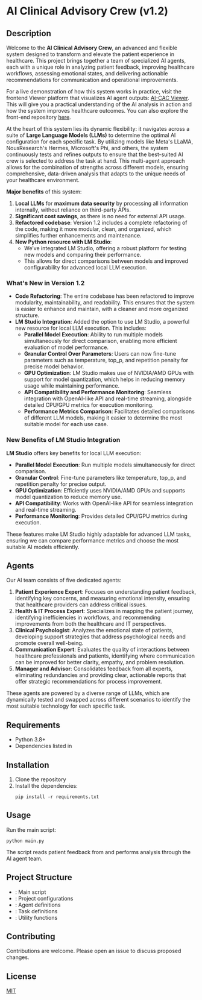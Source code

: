 # AI Clinical Advisory Crew (v1.2)

## Description
Welcome to the **AI Clinical Advisory Crew**, an advanced and flexible system designed to transform and elevate the patient experience in healthcare. This project brings together a team of specialized AI agents, each with a unique role in analyzing patient feedback, improving healthcare workflows, assessing emotional states, and delivering actionable recommendations for communication and operational improvements.

For a live demonstration of how this system works in practice, visit the frontend Viewer platform that visualizes AI agent outputs: [AI-CAC Viewer](https://ai-cac.streamlit.app/). This will give you a practical understanding of the AI analysis in action and how the system improves healthcare outcomes. You can also explore the front-end repository [here](https://github.com/beloureiro/AI-CAC-Viewer.git).

At the heart of this system lies its dynamic flexibility: it navigates across a suite of **Large Language Models (LLMs)** to determine the optimal AI configuration for each specific task. By utilizing models like Meta's LLaMA, NousResearch's Hermes, Microsoft's Phi, and others, the system continuously tests and refines outputs to ensure that the best-suited AI crew is selected to address the task at hand. This multi-agent approach allows for the combination of strengths across different models, ensuring comprehensive, data-driven analysis that adapts to the unique needs of your healthcare environment.

**Major benefits** of this system:
1. **Local LLMs** for **maximum data security** by processing all information internally, without reliance on third-party APIs.
2. **Significant cost savings**, as there is no need for external API usage.
3. **Refactored codebase**: Version 1.2 includes a complete refactoring of the code, making it more modular, clean, and organized, which simplifies further enhancements and maintenance.
4. **New Python resource with LM Studio**:
   - We’ve integrated LM Studio, offering a robust platform for testing new models and comparing their performance.
   - This allows for direct comparisons between models and improved configurability for advanced local LLM execution.

### What's New in Version 1.2
- **Code Refactoring**: The entire codebase has been refactored to improve modularity, maintainability, and readability. This ensures that the system is easier to enhance and maintain, with a cleaner and more organized structure.
- **LM Studio Integration**: Added the option to use LM Studio, a powerful new resource for local LLM execution. This includes:
  - **Parallel Model Execution**: Ability to run multiple models simultaneously for direct comparison, enabling more efficient evaluation of model performance.
  - **Granular Control Over Parameters**: Users can now fine-tune parameters such as temperature, top_p, and repetition penalty for precise model behavior.
  - **GPU Optimization**: LM Studio makes use of NVIDIA/AMD GPUs with support for model quantization, which helps in reducing memory usage while maintaining performance.
  - **API Compatibility and Performance Monitoring**: Seamless integration with OpenAI-like API and real-time streaming, alongside detailed CPU/GPU metrics for execution monitoring.
  - **Performance Metrics Comparison**: Facilitates detailed comparisons of different LLM models, making it easier to determine the most suitable model for each use case.

### New Benefits of LM Studio Integration

**LM Studio** offers key benefits for local LLM execution:

- **Parallel Model Execution**: Run multiple models simultaneously for direct comparison.
- **Granular Control**: Fine-tune parameters like temperature, top_p, and repetition penalty for precise output.
- **GPU Optimization**: Efficiently uses NVIDIA/AMD GPUs and supports model quantization to reduce memory use.
- **API Compatibility**: Works with OpenAI-like API for seamless integration and real-time streaming.
- **Performance Monitoring**: Provides detailed CPU/GPU metrics during execution.

These features make LM Studio highly adaptable for advanced LLM tasks, ensuring we can compare performance metrics and choose the most suitable AI models efficiently.

## Agents
Our AI team consists of five dedicated agents:
1. **Patient Experience Expert**: Focuses on understanding patient feedback, identifying key concerns, and measuring emotional intensity, ensuring that healthcare providers can address critical issues.
2. **Health & IT Process Expert**: Specializes in mapping the patient journey, identifying inefficiencies in workflows, and recommending improvements from both the healthcare and IT perspectives.
3. **Clinical Psychologist**: Analyzes the emotional state of patients, developing support strategies that address psychological needs and promote overall well-being.
4. **Communication Expert**: Evaluates the quality of interactions between healthcare professionals and patients, identifying where communication can be improved for better clarity, empathy, and problem resolution.
5. **Manager and Advisor**: Consolidates feedback from all experts, eliminating redundancies and providing clear, actionable reports that offer strategic recommendations for process improvement.

These agents are powered by a diverse range of LLMs, which are dynamically tested and swapped across different scenarios to identify the most suitable technology for each specific task.

## Requirements
- Python 3.8+
- Dependencies listed in 

## Installation
1. Clone the repository
2. Install the dependencies:
   ```
   pip install -r requirements.txt
   ```

## Usage
Run the main script:
```
python main.py
```

The script reads patient feedback from  and performs analysis through the AI agent team.

## Project Structure
- : Main script
- : Project configurations
- : Agent definitions
- : Task definitions
- : Utility functions

## Contributing
Contributions are welcome. Please open an issue to discuss proposed changes.

## License
[MIT](https://choosealicense.com/licenses/mit/)
